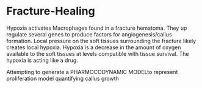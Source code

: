 # Fracture-Healing
Hypoxia activates Macrophages found in a fracture hematoma. They up regulate several genes to produce factors for angiogenesis/callus formation. Local pressure on the soft tissues surrounding the fracture likely creates local hypoxia. Hypoxia is a decrease in the amount of oxygen available to the soft tissues at levels compatible with tissue survival. The hypoxia is acting like a drug.

Attempting to generate a PHARMOCODYNAMIC MODELto represent proliferation model quantifying callus growth
